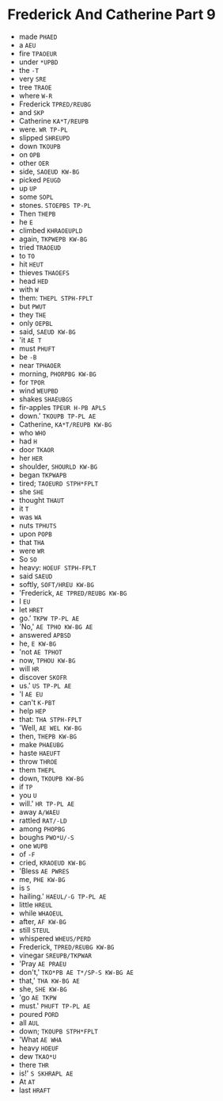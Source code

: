# Frederick And Catherine Part 9

* made `PHAED`
* a `AEU`
* fire `TPAOEUR`
* under `*UPBD`
* the `-T`
* very `SRE`
* tree `TRAOE`
* where `W-R`
* Frederick `TPRED/REUBG`
* and `SKP`
* Catherine `KA*T/REUPB`
* were. `WR TP-PL`
* slipped `SHREUPD`
* down `TKOUPB`
* on `OPB`
* other `OER`
* side, `SAOEUD KW-BG`
* picked `PEUGD`
* up `UP`
* some `SOPL`
* stones. `STOEPBS TP-PL`
* Then `THEPB`
* he `E`
* climbed `KHRAOEUPLD`
* again, `TKPWEPB KW-BG`
* tried `TRAOEUD`
* to `TO`
* hit `HEUT`
* thieves `THAOEFS`
* head `HED`
* with `W`
* them: `THEPL STPH-FPLT`
* but `PWUT`
* they `THE`
* only `OEPBL`
* said, `SAEUD KW-BG`
* 'it `AE T`
* must `PHUFT`
* be `-B`
* near `TPHAOER`
* morning, `PHORPBG KW-BG`
* for `TPOR`
* wind `WEUPBD`
* shakes `SHAEUBGS`
* fir-apples `TPEUR H-PB APLS`
* down.' `TKOUPB TP-PL AE`
* Catherine, `KA*T/REUPB KW-BG`
* who `WHO`
* had `H`
* door `TKAOR`
* her `HER`
* shoulder, `SHOURLD KW-BG`
* began `TKPWAPB`
* tired; `TAOEURD STPH*FPLT`
* she `SHE`
* thought `THAUT`
* it `T`
* was `WA`
* nuts `TPHUTS`
* upon `POPB`
* that `THA`
* were `WR`
* So `SO`
* heavy: `HOEUF STPH-FPLT`
* said `SAEUD`
* softly, `SOFT/HREU KW-BG`
* 'Frederick, `AE TPRED/REUBG KW-BG`
* I `EU`
* let `HRET`
* go.' `TKPW TP-PL AE`
* 'No,' `AE TPHO KW-BG AE`
* answered `APBSD`
* he, `E KW-BG`
* 'not `AE TPHOT`
* now, `TPHOU KW-BG`
* will `HR`
* discover `SKOFR`
* us.' `US TP-PL AE`
* 'I `AE EU`
* can't `K-PBT`
* help `HEP`
* that: `THA STPH-FPLT`
* 'Well, `AE WEL KW-BG`
* then, `THEPB KW-BG`
* make `PHAEUBG`
* haste `HAEUFT`
* throw `THROE`
* them `THEPL`
* down, `TKOUPB KW-BG`
* if `TP`
* you `U`
* will.' `HR TP-PL AE`
* away `A/WAEU`
* rattled `RAT/-LD`
* among `PHOPBG`
* boughs `PWO*U/-S`
* one `WUPB`
* of `-F`
* cried, `KRAOEUD KW-BG`
* 'Bless `AE PWRES`
* me, `PHE KW-BG`
* is `S`
* hailing.' `HAEUL/-G TP-PL AE`
* little `HREUL`
* while `WHAOEUL`
* after, `AF KW-BG`
* still `STEUL`
* whispered `WHEUS/PERD`
* Frederick, `TPRED/REUBG KW-BG`
* vinegar `SREUPB/TKPWAR`
* 'Pray `AE PRAEU`
* don't,' `TKO*PB AE T*/SP-S KW-BG AE`
* that,' `THA KW-BG AE`
* she, `SHE KW-BG`
* 'go `AE TKPW`
* must.' `PHUFT TP-PL AE`
* poured `PORD`
* all `AUL`
* down; `TKOUPB STPH*FPLT`
* 'What `AE WHA`
* heavy `HOEUF`
* dew `TKAO*U`
* there `THR`
* is!' `S SKHRAPL AE`
* At `AT`
* last `HRAFT`
